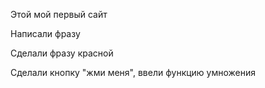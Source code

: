 Этой мой первый сайт

Написали фразу

Сделали фразу красной

Сделали кнопку "жми меня", ввели функцию умножения